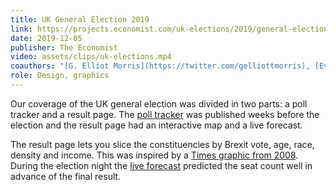 ```yaml
---
title: UK General Election 2019
link: https://projects.economist.com/uk-elections/2019/general-election-results
date: 2019-12-05
publisher: The Economist
video: assets/clips/uk-elections.mp4
coauthors: "[G. Elliot Morris](https://twitter.com/gelliottmorris), [Evan Hensleigh](https://twitter.com/futuraprime) and [James Fransham](https://twitter.com/jamesfransham)"
role: Design, graphics
---
```


Our coverage of the UK general election was divided in two parts: a poll tracker and a result page. The [poll tracker](https://projects.economist.com/uk-elections/poll-tracker) was published weeks before the election and the result page had an interactive map and a live forecast.

The result page lets you slice the constituencies by Brexit vote, age, race, density and income. This was inspired by a [Times graphic from 2008](https://www.nytimes.com/elections/2008/results/president/explorer.html). During the election night the [live forecast](https://projects.economist.com/uk-elections/2019/general-election-results#live-forecast) predicted the seat count well in advance of the final result.

